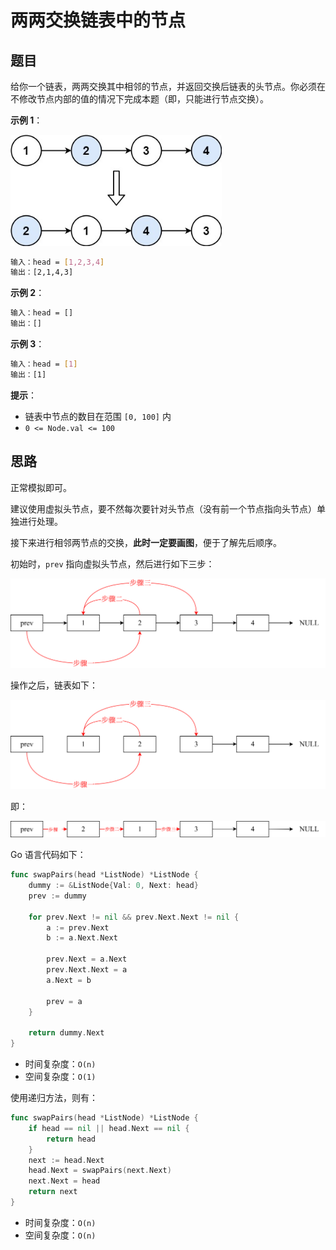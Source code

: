 # 两两交换链表中的节点

## 题目

给你一个链表，两两交换其中相邻的节点，并返回交换后链表的头节点。你必须在不修改节点内部的值的情况下完成本题（即，只能进行节点交换）。

**示例 1**：

<img src="../../images/image-202510262157" style="zoom:80%;" />

```sh
输入：head = [1,2,3,4]
输出：[2,1,4,3]
```

**示例 2**：

```sh
输入：head = []
输出：[]
```

**示例 3**：

```sh
输入：head = [1]
输出：[1]
```

 **提示**：

- 链表中节点的数目在范围 `[0, 100]` 内
- `0 <= Node.val <= 100`

## 思路

正常模拟即可。

建议使用虚拟头节点，要不然每次要针对头节点（没有前一个节点指向头节点）单独进行处理。

接下来进行相邻两节点的交换，**此时一定要画图**，便于了解先后顺序。

初始时，`prev` 指向虚拟头节点，然后进行如下三步：

<img src="../../images/image-202510270034.svg"  />

操作之后，链表如下：

<img src="../../images/image-202510270035.svg"  />

即：

<img src="../../images/image-202510270040.svg"  />

Go 语言代码如下：

```go
func swapPairs(head *ListNode) *ListNode {
	dummy := &ListNode{Val: 0, Next: head}
	prev := dummy

	for prev.Next != nil && prev.Next.Next != nil {
		a := prev.Next
		b := a.Next.Next

		prev.Next = a.Next
		prev.Next.Next = a
		a.Next = b

		prev = a
	}

	return dummy.Next
}
```

- 时间复杂度：`O(n)`
- 空间复杂度：`O(1)`

使用递归方法，则有：

```go
func swapPairs(head *ListNode) *ListNode {
	if head == nil || head.Next == nil {
		return head
	}
	next := head.Next
	head.Next = swapPairs(next.Next)
	next.Next = head
	return next
}
```

- 时间复杂度：`O(n)`
- 空间复杂度：`O(n)`
